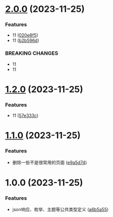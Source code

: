 # [2.0.0](https://github.com/dongjak-types/commons-ts/compare/v1.2.0...v2.0.0) (2023-11-25)


### Features

* 11 ([020e8f5](https://github.com/dongjak-types/commons-ts/commit/020e8f56b57883f203c411a5a84c7780f0d631d0))
* 11 ([b2b596d](https://github.com/dongjak-types/commons-ts/commit/b2b596dccd94f96054158b4cc87236728b31f1b1))


### BREAKING CHANGES

* 11
* 11

# [1.2.0](https://github.com/dongjak-types/commons-ts/compare/v1.1.0...v1.2.0) (2023-11-25)


### Features

* 11 ([57e333c](https://github.com/dongjak-types/commons-ts/commit/57e333c8b9c4d3bf170d81888a1554f385af3fdc))

# [1.1.0](https://github.com/dongjak-types/commons-ts/compare/v1.0.0...v1.1.0) (2023-11-25)


### Features

* 删除一些不是很常用的页面 ([e9a5d74](https://github.com/dongjak-types/commons-ts/commit/e9a5d74941d21e2d771755ef6a56eec0892b8430))

# 1.0.0 (2023-11-25)


### Features

* json响应、枚举、主题等公共类型定义 ([a6b5a55](https://github.com/dongjak-types/commons-ts/commit/a6b5a55d44a1954414ec77c5ce5440c1bde6c67f))
